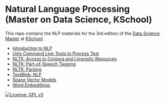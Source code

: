 # Natural Language Processing (Master on Data Science, KSchool)

This repo contains the NLP materials for the 3rd edition of the [Data Science
Master](http://kschool.com/cursos/master-en-data-science-madrid/) at
[KSchool](http://kschool.com).

- [Introduction to NLP](Intro-NLProc.pdf)
- [Unix Command Line Tools to Process Text](ShellUnix-proc-text.pdf)
- [NLTK: Access to Corpora and Linguistic Resources](nltk-corpus.ipynb)
- [NLTK: Part-of-Speech Tagging](nltk-pos.ipynb)
- [NLTK: Parsing](nltk-analyzers.ipynb)
- [TextBlob: NLP](textblob.ipynb)
- [Space Vector Models](vsm.ipynb)
- [Word Embeddings](word2vec.ipynb)


[![License: GPL v3](https://img.shields.io/badge/License-GPL%20v3-blue.svg)](http://www.gnu.org/licenses/gpl-3.0)

